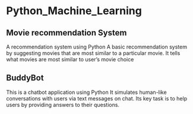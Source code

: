 # Python_Machine_Learning
## Movie recommendation System

A recommendation system using Python
A basic recommendation system by suggesting movies that are most similar to a particular movie. It tells what movies are most similar to user’s movie choice


## BuddyBot

This is a chatbot application using Python
It simulates human-like conversations with users via text messages on chat. Its key task is to help users by providing answers to their questions.
